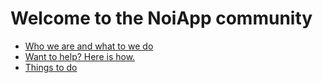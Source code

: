 # Welcome to the NoiApp community

- [Who we are and what to we do](about.md)
- [Want to help? Here is how.](helpus.md)
- [Things to do](todo.md)

